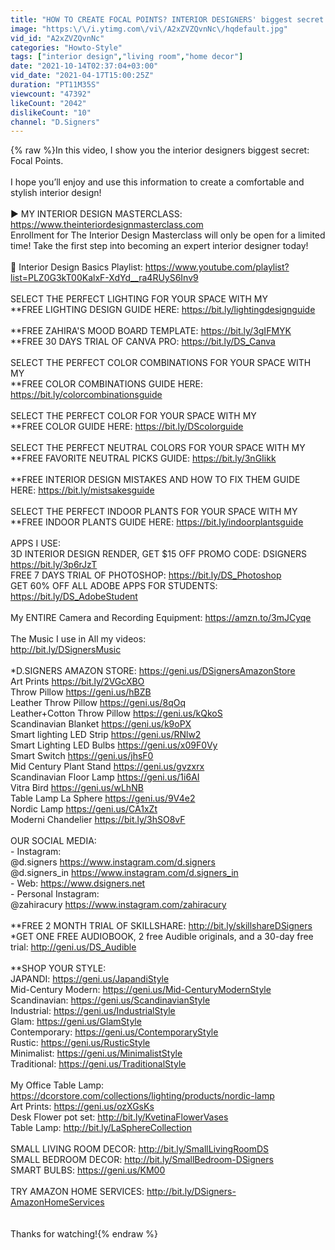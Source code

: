 ```yaml
---
title: "HOW TO CREATE FOCAL POINTS? INTERIOR DESIGNERS' biggest secret! Tips and Ideas for Home Decor"
image: "https:\/\/i.ytimg.com\/vi\/A2xZVZQvnNc\/hqdefault.jpg"
vid_id: "A2xZVZQvnNc"
categories: "Howto-Style"
tags: ["interior design","living room","home decor"]
date: "2021-10-14T02:37:04+03:00"
vid_date: "2021-04-17T15:00:25Z"
duration: "PT11M35S"
viewcount: "47392"
likeCount: "2042"
dislikeCount: "10"
channel: "D.Signers"
---
```

{% raw %}In this video, I show you the interior designers biggest secret: Focal Points.<br /><br />I hope you’ll enjoy and use this information to create a comfortable and stylish interior design!<br /><br />► MY INTERIOR DESIGN MASTERCLASS: <a rel="nofollow" target="blank" href="https://www.theinteriordesignmasterclass.com">https://www.theinteriordesignmasterclass.com</a><br />Enrollment for The Interior Design Masterclass will only be open for a limited time! Take the first step into becoming an expert interior designer today!<br /><br />🎥 Interior Design Basics Playlist: <a rel="nofollow" target="blank" href="https://www.youtube.com/playlist?list=PLZ0G3kT00KalxF-XdYd__ra4RUyS6Inv9">https://www.youtube.com/playlist?list=PLZ0G3kT00KalxF-XdYd__ra4RUyS6Inv9</a><br /><br />SELECT THE PERFECT LIGHTING FOR YOUR SPACE WITH MY <br />**FREE LIGHTING DESIGN GUIDE HERE: <a rel="nofollow" target="blank" href="https://bit.ly/lightingdesignguide">https://bit.ly/lightingdesignguide</a><br /><br />**FREE ZAHIRA'S MOOD BOARD TEMPLATE: <a rel="nofollow" target="blank" href="https://bit.ly/3gIFMYK">https://bit.ly/3gIFMYK</a><br />**FREE 30 DAYS TRIAL OF CANVA PRO: <a rel="nofollow" target="blank" href="https://bit.ly/DS_Canva">https://bit.ly/DS_Canva</a><br /><br />SELECT THE PERFECT COLOR COMBINATIONS FOR YOUR SPACE WITH MY <br />**FREE COLOR COMBINATIONS GUIDE HERE: <a rel="nofollow" target="blank" href="https://bit.ly/colorcombinationsguide">https://bit.ly/colorcombinationsguide</a><br /><br />SELECT THE PERFECT COLOR FOR YOUR SPACE WITH MY<br />**FREE COLOR GUIDE HERE: <a rel="nofollow" target="blank" href="https://bit.ly/DScolorguide">https://bit.ly/DScolorguide</a><br /><br />SELECT THE PERFECT NEUTRAL COLORS FOR YOUR SPACE WITH MY<br />**FREE FAVORITE NEUTRAL PICKS GUIDE: <a rel="nofollow" target="blank" href="https://bit.ly/3nGIikk">https://bit.ly/3nGIikk</a><br /><br />**FREE INTERIOR DESIGN MISTAKES AND HOW TO FIX THEM GUIDE HERE: <a rel="nofollow" target="blank" href="https://bit.ly/mistsakesguide">https://bit.ly/mistsakesguide</a><br /><br />SELECT THE PERFECT INDOOR PLANTS FOR YOUR SPACE WITH MY<br />**FREE INDOOR PLANTS GUIDE HERE: <a rel="nofollow" target="blank" href="https://bit.ly/indoorplantsguide">https://bit.ly/indoorplantsguide</a><br /><br />APPS I USE:<br />3D INTERIOR DESIGN RENDER, GET $15 OFF PROMO CODE: DSIGNERS<br /><a rel="nofollow" target="blank" href="https://bit.ly/3p6rJzT">https://bit.ly/3p6rJzT</a><br />FREE 7 DAYS TRIAL OF PHOTOSHOP: <a rel="nofollow" target="blank" href="https://bit.ly/DS_Photoshop">https://bit.ly/DS_Photoshop</a><br />GET 60% OFF ALL ADOBE APPS FOR STUDENTS: <a rel="nofollow" target="blank" href="https://bit.ly/DS_AdobeStudent">https://bit.ly/DS_AdobeStudent</a><br /><br />My ENTIRE Camera and Recording Equipment: <a rel="nofollow" target="blank" href="https://amzn.to/3mJCyqe">https://amzn.to/3mJCyqe</a><br /><br />The Music I use in All my videos:<br /><a rel="nofollow" target="blank" href="http://bit.ly/DSignersMusic">http://bit.ly/DSignersMusic</a><br /><br />*D.SIGNERS AMAZON STORE: <a rel="nofollow" target="blank" href="https://geni.us/DSignersAmazonStore">https://geni.us/DSignersAmazonStore</a><br />Art Prints <a rel="nofollow" target="blank" href="https://bit.ly/2VGcXBO">https://bit.ly/2VGcXBO</a><br />Throw Pillow <a rel="nofollow" target="blank" href="https://geni.us/hBZB">https://geni.us/hBZB</a><br />Leather Throw Pillow <a rel="nofollow" target="blank" href="https://geni.us/8qOq">https://geni.us/8qOq</a><br />Leather+Cotton Throw Pillow <a rel="nofollow" target="blank" href="https://geni.us/kQkoS">https://geni.us/kQkoS</a><br />Scandinavian Blanket <a rel="nofollow" target="blank" href="https://geni.us/k9oPX">https://geni.us/k9oPX</a><br />Smart lighting LED Strip <a rel="nofollow" target="blank" href="https://geni.us/RNlw2">https://geni.us/RNlw2</a><br />Smart Lighting LED Bulbs <a rel="nofollow" target="blank" href="https://geni.us/x09F0Vy">https://geni.us/x09F0Vy</a><br />Smart Switch <a rel="nofollow" target="blank" href="https://geni.us/jhsF0">https://geni.us/jhsF0</a><br />Mid Century Plant Stand <a rel="nofollow" target="blank" href="https://geni.us/gvzxrx">https://geni.us/gvzxrx</a><br />Scandinavian Floor Lamp <a rel="nofollow" target="blank" href="https://geni.us/1i6AI">https://geni.us/1i6AI</a><br />Vitra Bird <a rel="nofollow" target="blank" href="https://geni.us/wLhNB">https://geni.us/wLhNB</a><br />Table Lamp La Sphere <a rel="nofollow" target="blank" href="https://geni.us/9V4e2">https://geni.us/9V4e2</a><br />Nordic Lamp <a rel="nofollow" target="blank" href="https://geni.us/CA1xZt">https://geni.us/CA1xZt</a><br />Moderni Chandelier <a rel="nofollow" target="blank" href="https://bit.ly/3hSO8vF">https://bit.ly/3hSO8vF</a><br /><br />OUR SOCIAL MEDIA:<br />- Instagram: <br />@d.signers <a rel="nofollow" target="blank" href="https://www.instagram.com/d.signers">https://www.instagram.com/d.signers</a><br />@d.signers_in <a rel="nofollow" target="blank" href="https://www.instagram.com/d.signers_in">https://www.instagram.com/d.signers_in</a><br />- Web: <a rel="nofollow" target="blank" href="https://www.dsigners.net">https://www.dsigners.net</a><br />- Personal Instagram: <br />@zahiracury <a rel="nofollow" target="blank" href="https://www.instagram.com/zahiracury">https://www.instagram.com/zahiracury</a><br /><br />**FREE 2 MONTH TRIAL OF SKILLSHARE: <a rel="nofollow" target="blank" href="http://bit.ly/skillshareDSigners">http://bit.ly/skillshareDSigners</a><br />*GET ONE FREE AUDIOBOOK, 2 free Audible originals, and a 30-day free trial: <a rel="nofollow" target="blank" href="http://geni.us/DS_Audible">http://geni.us/DS_Audible</a><br /><br />**SHOP YOUR STYLE:<br />JAPANDI: <a rel="nofollow" target="blank" href="https://geni.us/JapandiStyle">https://geni.us/JapandiStyle</a><br />Mid-Century Modern: <a rel="nofollow" target="blank" href="https://geni.us/Mid-CenturyModernStyle">https://geni.us/Mid-CenturyModernStyle</a><br />Scandinavian: <a rel="nofollow" target="blank" href="https://geni.us/ScandinavianStyle">https://geni.us/ScandinavianStyle</a><br />Industrial: <a rel="nofollow" target="blank" href="https://geni.us/IndustrialStyle">https://geni.us/IndustrialStyle</a><br />Glam: <a rel="nofollow" target="blank" href="https://geni.us/GlamStyle">https://geni.us/GlamStyle</a><br />Contemporary: <a rel="nofollow" target="blank" href="https://geni.us/ContemporaryStyle">https://geni.us/ContemporaryStyle</a><br />Rustic: <a rel="nofollow" target="blank" href="https://geni.us/RusticStyle">https://geni.us/RusticStyle</a><br />Minimalist: <a rel="nofollow" target="blank" href="https://geni.us/MinimalistStyle">https://geni.us/MinimalistStyle</a><br />Traditional: <a rel="nofollow" target="blank" href="https://geni.us/TraditionalStyle">https://geni.us/TraditionalStyle</a><br /><br />My Office Table Lamp: <a rel="nofollow" target="blank" href="https://dcorstore.com/collections/lighting/products/nordic-lamp">https://dcorstore.com/collections/lighting/products/nordic-lamp</a><br />Art Prints: <a rel="nofollow" target="blank" href="https://geni.us/ozXGsKs">https://geni.us/ozXGsKs</a><br />Desk Flower pot set: <a rel="nofollow" target="blank" href="http://bit.ly/KvetinaFlowerVases">http://bit.ly/KvetinaFlowerVases</a><br />Table Lamp: <a rel="nofollow" target="blank" href="http://bit.ly/LaSphereCollection">http://bit.ly/LaSphereCollection</a><br /><br />SMALL LIVING ROOM DECOR: <a rel="nofollow" target="blank" href="http://bit.ly/SmallLivingRoomDS">http://bit.ly/SmallLivingRoomDS</a><br />SMALL BEDROOM DECOR: <a rel="nofollow" target="blank" href="http://bit.ly/SmallBedroom-DSigners">http://bit.ly/SmallBedroom-DSigners</a><br />SMART BULBS: <a rel="nofollow" target="blank" href="https://geni.us/KM00">https://geni.us/KM00</a><br /><br />TRY AMAZON HOME SERVICES: <a rel="nofollow" target="blank" href="http://bit.ly/DSigners-AmazonHomeServices">http://bit.ly/DSigners-AmazonHomeServices</a><br /><br /><br />Thanks for watching!{% endraw %}
